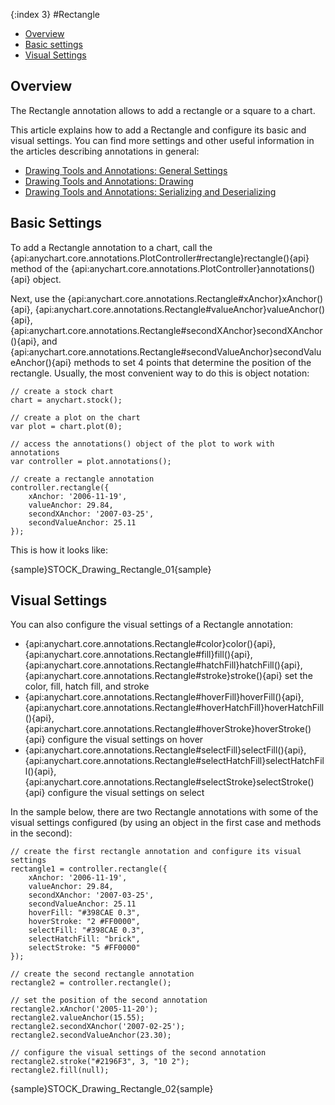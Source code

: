 {:index 3}
#Rectangle

* [Overview](#overview)
* [Basic settings](#basic_settings)
* [Visual Settings](#visual_settings)

## Overview

The Rectangle annotation allows to add a rectangle or a square to a chart.

This article explains how to add a Rectangle and configure its basic and visual settings. You can find more settings and other useful information in the articles describing annotations in general:

* [Drawing Tools and Annotations: General Settings](General_Settings)
* [Drawing Tools and Annotations: Drawing](Drawing)
* [Drawing Tools and Annotations: Serializing and Deserializing](Serializing_Deserializing)

## Basic Settings

To add a Rectangle annotation to a chart, call the {api:anychart.core.annotations.PlotController#rectangle}rectangle(){api} method of the {api:anychart.core.annotations.PlotController}annotations(){api} object.

Next, use the {api:anychart.core.annotations.Rectangle#xAnchor}xAnchor(){api}, {api:anychart.core.annotations.Rectangle#valueAnchor}valueAnchor(){api}, {api:anychart.core.annotations.Rectangle#secondXAnchor}secondXAnchor(){api}, and {api:anychart.core.annotations.Rectangle#secondValueAnchor}secondValueAnchor(){api} methods to set 4 points that determine the position of the rectangle. Usually, the most convenient way to do this is object notation:

```
// create a stock chart
chart = anychart.stock();

// create a plot on the chart
var plot = chart.plot(0);

// access the annotations() object of the plot to work with annotations
var controller = plot.annotations();

// create a rectangle annotation
controller.rectangle({
    xAnchor: '2006-11-19',
    valueAnchor: 29.84,
    secondXAnchor: '2007-03-25',
    secondValueAnchor: 25.11
});
```

This is how it looks like:

{sample}STOCK\_Drawing\_Rectangle\_01{sample}

## Visual Settings

You can also configure the visual settings of a Rectangle annotation:

* {api:anychart.core.annotations.Rectangle#color}color(){api}, {api:anychart.core.annotations.Rectangle#fill}fill(){api}, {api:anychart.core.annotations.Rectangle#hatchFill}hatchFill(){api}, {api:anychart.core.annotations.Rectangle#stroke}stroke(){api} set the color, fill, hatch fill, and stroke
* {api:anychart.core.annotations.Rectangle#hoverFill}hoverFill(){api}, {api:anychart.core.annotations.Rectangle#hoverHatchFill}hoverHatchFill(){api}, {api:anychart.core.annotations.Rectangle#hoverStroke}hoverStroke(){api} configure the visual settings on hover
* {api:anychart.core.annotations.Rectangle#selectFill}selectFill(){api}, {api:anychart.core.annotations.Rectangle#selectHatchFill}selectHatchFill(){api}, {api:anychart.core.annotations.Rectangle#selectStroke}selectStroke(){api} configure the visual settings on select

In the sample below, there are two Rectangle annotations with some of the visual settings configured (by using an object in the first case and methods in the second):

```
// create the first rectangle annotation and configure its visual settings
rectangle1 = controller.rectangle({
    xAnchor: '2006-11-19',
    valueAnchor: 29.84,
    secondXAnchor: '2007-03-25',
    secondValueAnchor: 25.11
    hoverFill: "#398CAE 0.3",
    hoverStroke: "2 #FF0000",
    selectFill: "#398CAE 0.3",
    selectHatchFill: "brick",
    selectStroke: "5 #FF0000"
});

// create the second rectangle annotation
rectangle2 = controller.rectangle();

// set the position of the second annotation
rectangle2.xAnchor('2005-11-20');
rectangle2.valueAnchor(15.55);
rectangle2.secondXAnchor('2007-02-25');
rectangle2.secondValueAnchor(23.30);
 
// configure the visual settings of the second annotation
rectangle2.stroke("#2196F3", 3, "10 2");
rectangle2.fill(null);
```

{sample}STOCK\_Drawing\_Rectangle\_02{sample}